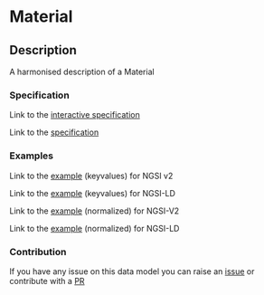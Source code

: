 # Material

## Description

A harmonised description of a Material
### Specification

Link to the [interactive specification](https://swagger.lab.fiware.org/?url=https://smart-data-models.github.io/dataModel.AutonomousMobileRobot/Material/swagger.yaml)

Link to the [specification](https://github.com/smart-data-models/dataModel.AutonomousMobileRobot/blob/master/Material/doc/spec.md)
### Examples

Link to the [example](https://smart-data-models.github.io/dataModel.AutonomousMobileRobot/Material/examples/example.json) (keyvalues) for NGSI v2

Link to the [example](https://smart-data-models.github.io/dataModel.AutonomousMobileRobot/Material/examples/example.jsonld) (keyvalues) for NGSI-LD

Link to the [example](https://smart-data-models.github.io/dataModel.AutonomousMobileRobot/Material/examples/example-normalized.json) (normalized) for NGSI-V2

Link to the [example](https://smart-data-models.github.io/dataModel.AutonomousMobileRobot/Material/examples/example-normalized.jsonld) (normalized) for NGSI-LD
### Contribution

If you have any issue on this data model you can raise an [issue](https://github.com/smart-data-models/dataModel.AutonomousMobileRobot/issues) or contribute with a [PR](https://github.com/smart-data-models/dataModel.AutonomousMobileRobot/pulls)
